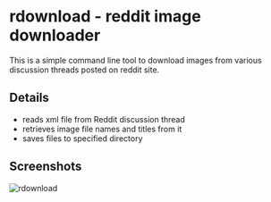 # rdownload - reddit image downloader
This is a simple command line tool to download images from various discussion threads posted on reddit site.

## Details
- reads xml file from Reddit discussion thread
- retrieves image file names and titles from it
- saves files to specified directory

## Screenshots
![rdownload](https://user-images.githubusercontent.com/80594221/171730342-54178d99-8efd-46dd-b5ba-bec15f661584.png)
